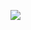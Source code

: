 [![](https://jitpack.io/v/elnurhajiyevv/BottomSheet.svg)](https://jitpack.io/#elnurhajiyevv/BottomSheet)
